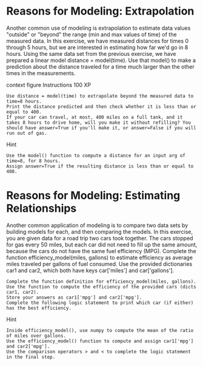 # Reasons for Modeling: Extrapolation

Another common use of modeling is extrapolation to estimate data values "outside" or "beyond" the range (min and max values of time) of the measured data.
In this exercise, we have measured distances for times 0 through 5 hours, but we are interested in estimating how far we'd go in 8 hours. Using the same data set from the previous exercise, we have prepared a linear model distance = model(time). Use that model() to make a prediction about the distance traveled for a time much larger than the other times in the measurements.

context figure
Instructions
100 XP

    Use distance = model(time) to extrapolate beyond the measured data to time=8 hours.
    Print the distance predicted and then check whether it is less than or equal to 400.
    If your car can travel, at most, 400 miles on a full tank, and it takes 8 hours to drive home, will you make it without refilling? You should have answer=True if you'll make it, or answer=False if you will run out of gas.

Hint

    Use the model() function to compute a distance for an input arg of time=8, for 8 hours.
    Assign answer=True if the resulting distance is less than or equal to 400. 



# Reasons for Modeling: Estimating Relationships

Another common application of modeling is to compare two data sets by building models 
for each, and then comparing the models. In this exercise, you are given data for a road trip two cars took together. The cars stopped for
gas every 50 miles, but each car did not need to fill up the same amount, because the cars 
do not have the same fuel efficiency (MPG). Complete the function efficiency_model(miles, gallons) 
to estimate efficiency as average miles traveled per gallons of fuel consumed. Use the provided 
dictionaries car1 and car2, which both have keys car['miles'] and car['gallons'].



    Complete the function definition for efficiency_model(miles, gallons).
    Use the function to compute the efficiency of the provided cars (dicts car1, car2).
    Store your answers as car1['mpg'] and car2['mpg'].
    Complete the following logic statement to print which car (if either) has the best efficiency.

Hint

    Inside efficiency_model(), use numpy to compute the mean of the ratio of miles over gallons.
    Use the efficiency_model() function to compute and assign car1['mpg'] and car2['mpg'].
    Use the comparison operators > and < to complete the logic statement in the final step.
